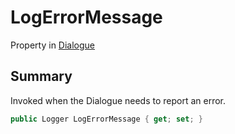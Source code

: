 # LogErrorMessage

Property in [Dialogue](./)

## Summary

Invoked when the Dialogue needs to report an error.

```csharp
public Logger LogErrorMessage { get; set; }
```
